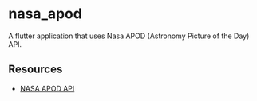 # nasa_apod

A flutter application that uses Nasa APOD (Astronomy Picture of the Day) API.

## Resources

- [NASA APOD API](https://api.nasa.gov/)
